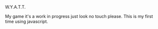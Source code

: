W.Y.A.T.T.

My game it's a work in progress just look no touch please. This is my first time using javascript.